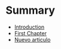 # Summary

* [Introduction](README.md)
* [First Chapter](chapter1.md)
* [Nuevo articulo](nuevo-articulo.md)

##  



